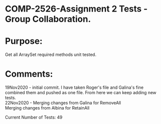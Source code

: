# COMP-2526-Assignment 2 Tests - Group Collaboration.

# Purpose:
Get all ArraySet required methods unit tested.
# Comments:
19Nov2020 - initial commit. I have taken Roger's file and Galina's fine\
	    combined them and pushed as one file. From here we can keep adding new tests.\
22Nov2020 - Merging changes from Galina for RemoveAll\
		Merging changes from Albina for RetainAll
			
Current Number of Tests: 49
			
